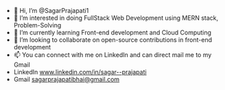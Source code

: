 - 👋 Hi, I’m @SagarPrajapati1
- 👀 I’m interested in doing FullStack Web Development using MERN stack, Problem-Solving 
- 🌱 I’m currently learning Front-end development and Cloud Computing
- 💞️ I’m looking to collaborate on open-source contributions in front-end development
- 📫 You can connect with me on LinkedIn and can direct mail me to my Gmail
- LinkedIn www.linkedin.com/in/sagar--prajapati
- Gmail sagarprajapatibhai@gmail.com

<!---
SagarPrajapati1/SagarPrajapati1 is a ✨ special ✨ repository because its `README.md` (this file) appears on your GitHub profile.
You can click the Preview link to take a look at your changes.
--->

